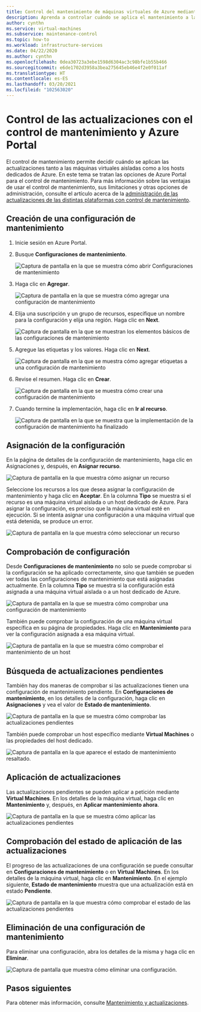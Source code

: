 ```yaml
---
title: Control del mantenimiento de máquinas virtuales de Azure mediante Azure Portal
description: Aprenda a controlar cuándo se aplica el mantenimiento a las máquinas virtuales de Azure mediante el control de mantenimiento y Azure Portal.
author: cynthn
ms.service: virtual-machines
ms.subservice: maintenance-control
ms.topic: how-to
ms.workload: infrastructure-services
ms.date: 04/22/2020
ms.author: cynthn
ms.openlocfilehash: 0dea30723a3ebe1598d6304ac3c98bfe1b55b466
ms.sourcegitcommit: e6de1702d3958a3bea275645eb46e4f2e0f011af
ms.translationtype: HT
ms.contentlocale: es-ES
ms.lasthandoff: 03/20/2021
ms.locfileid: "102563020"
---
```

# <a name="control-updates-with-maintenance-control-and-the-azure-portal"></a>Control de las actualizaciones con el control de mantenimiento y Azure Portal

El control de mantenimiento permite decidir cuándo se aplican las actualizaciones tanto a las máquinas virtuales aisladas como a los hosts dedicados de Azure. En este tema se tratan las opciones de Azure Portal para el control de mantenimiento. Para más información sobre las ventajas de usar el control de mantenimiento, sus limitaciones y otras opciones de administración, consulte el artículo acerca de la [administración de las actualizaciones de las distintas plataformas con control de mantenimiento](maintenance-control.md).

## <a name="create-a-maintenance-configuration"></a>Creación de una configuración de mantenimiento

1. Inicie sesión en Azure Portal.

1. Busque **Configuraciones de mantenimiento**.

   ![Captura de pantalla en la que se muestra cómo abrir Configuraciones de mantenimiento](media/virtual-machines-maintenance-control-portal/maintenance-configurations-search.png)

1. Haga clic en **Agregar**.

   ![Captura de pantalla en la que se muestra cómo agregar una configuración de mantenimiento](media/virtual-machines-maintenance-control-portal/maintenance-configurations-add.png)

1. Elija una suscripción y un grupo de recursos, especifique un nombre para la configuración y elija una región. Haga clic en **Next**.

   ![Captura de pantalla en la que se muestran los elementos básicos de las configuraciones de mantenimiento](media/virtual-machines-maintenance-control-portal/maintenance-configurations-basics.png)

1. Agregue las etiquetas y los valores. Haga clic en **Next**.

   ![Captura de pantalla en la que se muestra cómo agregar etiquetas a una configuración de mantenimiento](media/virtual-machines-maintenance-control-portal/maintenance-configurations-tags.png)

1. Revise el resumen. Haga clic en **Crear**.

   ![Captura de pantalla en la que se muestra cómo crear una configuración de mantenimiento](media/virtual-machines-maintenance-control-portal/maintenance-configurations-create.png)

1. Cuando termine la implementación, haga clic en **Ir al recurso**.

   ![Captura de pantalla en la que se muestra que la implementación de la configuración de mantenimiento ha finalizado](media/virtual-machines-maintenance-control-portal/maintenance-configurations-deployment-complete.png)

## <a name="assign-the-configuration"></a>Asignación de la configuración

En la página de detalles de la configuración de mantenimiento, haga clic en Asignaciones y, después, en **Asignar recurso**. 

![Captura de pantalla en la que muestra cómo asignar un recurso](media/virtual-machines-maintenance-control-portal/maintenance-configurations-add-assignment.png)

Seleccione los recursos a los que desea asignar la configuración de mantenimiento y haga clic en **Aceptar**. En la columna **Tipo** se muestra si el recurso es una máquina virtual aislada o un host dedicado de Azure. Para asignar la configuración, es preciso que la máquina virtual esté en ejecución. Si se intenta asignar una configuración a una máquina virtual que está detenida, se produce un error. 

<!---Shantanu to add details about the error case--->

![Captura de pantalla en la que muestra cómo seleccionar un recurso](media/virtual-machines-maintenance-control-portal/maintenance-configurations-select-resource.png)

## <a name="check-configuration"></a>Comprobación de configuración

Desde **Configuraciones de mantenimiento** no solo se puede comprobar si la configuración se ha aplicado correctamente, sino que también se pueden ver todas las configuraciones de mantenimiento que está asignadas actualmente. En la columna **Tipo** se muestra si la configuración está asignada a una máquina virtual aislada o a un host dedicado de Azure. 

![Captura de pantalla en la que se muestra cómo comprobar una configuración de mantenimiento](media/virtual-machines-maintenance-control-portal/maintenance-configurations-host-type.png)

También puede comprobar la configuración de una máquina virtual específica en su página de propiedades. Haga clic en **Mantenimiento** para ver la configuración asignada a esa máquina virtual.

![Captura de pantalla en la que se muestra cómo comprobar el mantenimiento de un host](media/virtual-machines-maintenance-control-portal/maintenance-configurations-check-config.png)

## <a name="check-for-pending-updates"></a>Búsqueda de actualizaciones pendientes

También hay dos maneras de comprobar si las actualizaciones tienen una configuración de mantenimiento pendiente. En **Configuraciones de mantenimiento**, en los detalles de la configuración, haga clic en **Asignaciones** y vea el valor de **Estado de mantenimiento**.

![Captura de pantalla en la que se muestra cómo comprobar las actualizaciones pendientes](media/virtual-machines-maintenance-control-portal/maintenance-configurations-pending.png)

También puede comprobar un host específico mediante **Virtual Machines** o las propiedades del host dedicado. 

![Captura de pantalla en la que aparece el estado de mantenimiento resaltado.](media/virtual-machines-maintenance-control-portal/maintenance-configurations-pending-vm.png)

## <a name="apply-updates"></a>Aplicación de actualizaciones

Las actualizaciones pendientes se pueden aplicar a petición mediante **Virtual Machines**. En los detalles de la máquina virtual, haga clic en **Mantenimiento** y, después, en **Aplicar mantenimiento ahora**.

![Captura de pantalla en la que se muestra cómo aplicar las actualizaciones pendientes](media/virtual-machines-maintenance-control-portal/maintenance-configurations-apply-updates-now.png)

## <a name="check-the-status-of-applying-updates"></a>Comprobación del estado de aplicación de las actualizaciones 

El progreso de las actualizaciones de una configuración se puede consultar en **Configuraciones de mantenimiento** o en **Virtual Machines**. En los detalles de la máquina virtual, haga clic en **Mantenimiento**. En el ejemplo siguiente, **Estado de mantenimiento**  muestra que una actualización está en estado **Pendiente**.

![Captura de pantalla en la que muestra cómo comprobar el estado de las actualizaciones pendientes](media/virtual-machines-maintenance-control-portal/maintenance-configurations-status.png)

## <a name="delete-a-maintenance-configuration"></a>Eliminación de una configuración de mantenimiento

Para eliminar una configuración, abra los detalles de la misma y haga clic en **Eliminar**.

![Captura de pantalla que muestra cómo eliminar una configuración.](media/virtual-machines-maintenance-control-portal/maintenance-configurations-delete.png)


## <a name="next-steps"></a>Pasos siguientes

Para obtener más información, consulte [Mantenimiento y actualizaciones](maintenance-and-updates.md).

